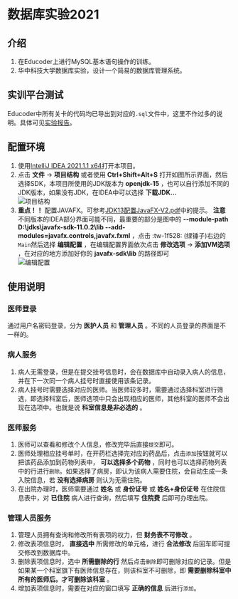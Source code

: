 # 数据库实验2021

## 介绍
1.  在Educoder上进行MySQL基本语句操作的训练。
2.  华中科技大学数据库实验，设计一个简易的数据库管理系统。

## 实训平台测试
Educoder中所有关卡的代码均已导出到对应的`.sql`文件中，这里不作过多的说明。具体可见[实验报告](实验报告.docx)。

## 配置环境
1.  使用[IntelliJ IDEA 2021.1.1 x64](https://www.jetbrains.com/idea/download/#section=windows)打开本项目。
2.  点击 **文件** → **项目结构** 或者使用 **Ctrl+Shift+Alt+S** 打开如图所示界面，然后选择SDK，本项目所使用的JDK版本为 **openjdk-15** ，也可以自行添加不同的JDK版本，如果没有JDK，在IDEA中可以选择 **下载JDK...** <br>
![项目结构](https://images.gitee.com/uploads/images/2021/0628/161033_e21a377e_8206880.png "屏幕截图.png") 
3.   **重点！！** 配置JAVAFX。可参考[JDK13配置JavaFX-V2.pdf](JDK13配置JavaFX-V2.pdf)中的提示。 **注意** 不同版本的IDEA部分界面可能不同，最重要的部分是图中的 **--module-path D:\jdks\javafx-sdk-11.0.2\lib --add-modules=javafx.controls,javafx.fxml** ，点击 :tw-1f528: (绿锤子)右边的`Main`然后选择 **编辑配置** ，在编辑配置界面依次点击 **修改选项** → **添加VM选项** ，在对应的地方添加好你的 **javafx-sdk\lib** 的路径即可<br>
![编辑配置](https://images.gitee.com/uploads/images/2021/0628/164322_de51aaf1_8206880.png "屏幕截图.png")

## 使用说明

### 医师登录
通过用户名密码登录，分为 **医护人员** 和 **管理人员** 。不同的人员登录的界面是不一样的。
### 病人服务
1.  病人无需登录，但是在提交挂号信息时，会在数据库中自动录入病人的信息，并在下一次同一个病人挂号时直接使用该条记录。
2.  病人挂号时需要选择对应的医师。当医师较多时，需要通过选择科室进行筛选，即选择科室后，医师选项中只会出现相应的医师，其他科室的医师不会出现在选项中。也就是说 **科室信息是非必选的** 。
### 医师服务
1.  医师可以查看和修改个人信息，修改完毕后直接`提交`即可。
2.  医师处理相应挂号单时，在开药栏选择完对应的药品后，点击`添加`按钮就可以把该药品添加到药物列表中， **可以选择多个药物** ，同时也可以选择药物列表中的行进行`删除`。如果选择了病房，即认为该病人需要住院，会自动生成一条入院信息，若 **没有选择病房** 则认为无需住院。
3.  在出院办理时，医师需要通过 **姓名** 或 **身份证号** 或 **姓名+身份证号** 在住院信息表中，对 **已住院** 病人进行查询，然后填写 **住院费** 后即可办理出院。
### 管理人员服务
1.  管理人员拥有查询和修改所有表项的权力，但 **财务表不可修改** 。
2.  修改表项信息时， **直接选中** 所需修改的单元格，进行 **合法修改** 后回车即可提交修改到数据库中。
3.  删除表项信息时，选中 **所需删除的行** 然后点击`删除`即可删除对应的记录。但是如果某一个科室旗下有医师信息存在，则该科室不可删除，即 **需要删除科室中所有的医师后。才可删除该科室** 。
4.  增加表项信息时，需要在对应的窗口填写 **正确的信息** 后进行`添加`。
